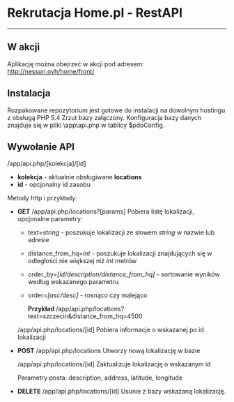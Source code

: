 Rekrutacja Home.pl - RestAPI
===================

----------

W akcji
-------------
Aplikację można obejrzeć w akcji pod adresem: http://nessun.ovh/home/front/

Instalacja
-------------
Rozpakowane repozytorium jest gotowe do instalacji na dowolnym hostingu z obsługą PHP 5.4
Zrzut bazy załączony. Konfiguracja bazy danych znajduje się w pliki \app\api.php w tablicy $pdoConfig.


Wywołanie API
-------------
/app/api.php/[kolekcja]/[id]

 - **kolekcja** - aktualnie obsługiwane **locations**
 - **id** - opcjonalny id zasobu


Metody http i przykłady:

 - **GET**
/app/api.php/locations?[params]
Pobiera listę lokalizacji, opcjonalne parametry:
	 - text=*string* - poszukuje lokalizacji ze słowem *string* w nazwie lub adresie
	 - distance_from_hq=*int* - poszukuje lokalizacji znajdujących się w odległości nie większej niż *int* metrów
	 - order_by=*[id/description/distance_from_hq]* - sortowanie wyników według wskazanego parametru
	 - order=*[asc/desc]* - rosnąco czy malejąco

		**Przykład**
		/app/api.php/locations?text=szczecin&distance_from_hq=4500

	/app/api.php/locations/[id]
	Pobiera informacje o wskazanej po id lokalizacji

 - **POST**
/app/api.php/locations
Utworzy nową lokalizację w bazie

	/app/api.php/locations/[id]
	Zaktualizuje lokalizację o wskazanym id

	Parametry posta:
		description, address, latitude, longitude

 - **DELETE**
/app/api.php/locations/[id]
Usunie z bazy wskazaną lokalizację.

